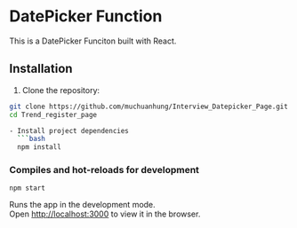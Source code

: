 # DatePicker Function
This is a DatePicker Funciton built with React.

## Installation

1. Clone the repository:

```bash
git clone https://github.com/muchuanhung/Interview_Datepicker_Page.git
cd Trend_register_page

- Install project dependencies
  ```bash
  npm install
  ```

### Compiles and hot-reloads for development

```
npm start
```

Runs the app in the development mode.\
Open [http://localhost:3000](http://localhost:3000) to view it in the browser.